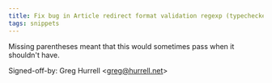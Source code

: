 ```yaml
---
title: Fix bug in Article redirect format validation regexp (typechecked.net, 4dae4d8)
tags: snippets
---
```


Missing parentheses meant that this would sometimes pass when it shouldn't have.

Signed-off-by: Greg Hurrell &lt;greg@hurrell.net&gt;
